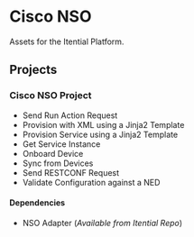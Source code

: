 # Cisco NSO
Assets for the Itential Platform.

## Projects
### Cisco NSO Project
- Send Run Action Request
- Provision with XML using a Jinja2 Template
- Provision Service using a Jinja2 Template
- Get Service Instance
- Onboard Device
- Sync from Devices
- Send RESTCONF Request
- Validate Configuration against a NED

#### Dependencies
- NSO Adapter (_Available from Itential Repo_)
